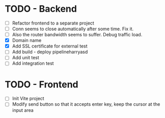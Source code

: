 # TODO - Backend
- [ ] Refactor frontend to a separate project
- [ ] Conn seems to close automatically after some time. Fix it.
- [ ] Also the router bandwidth seems to suffer. Debug traffic load.
- [x] Domain name
- [x] Add SSL certificate for external test
- [ ] Add build - deploy pipelineharryasd
- [ ] Add unit test
- [ ] Add integration test
# TODO - Frontend
- [ ] Init Vite project
- [ ] Modify send button so that it accepts enter key, keep the cursor at the input area